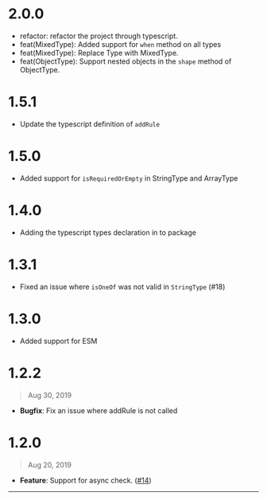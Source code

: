 # 2.0.0

- refactor: refactor the project through typescript.
- feat(MixedType): Added support for `when` method on all types
- feat(MixedType): Replace Type with MixedType.
- feat(ObjectType): Support nested objects in the `shape` method of ObjectType.

# 1.5.1

- Update the typescript definition of `addRule`

# 1.5.0

- Added support for `isRequiredOrEmpty` in StringType and ArrayType

# 1.4.0

- Adding the typescript types declaration in to package

# 1.3.1

- Fixed an issue where `isOneOf` was not valid in `StringType` (#18)

# 1.3.0

- Added support for ESM

# 1.2.2

> Aug 30, 2019

- **Bugfix**: Fix an issue where addRule is not called

# 1.2.0

> Aug 20, 2019

- **Feature**: Support for async check. ([#14])

---

[#14]: https://github.com/rsuite/rsuite/pull/14
